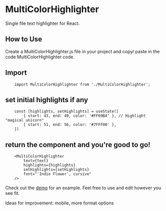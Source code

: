 
# MultiColorHighlighter

Single file text highlighter for React.

## How to Use

Create a MultiColorHighlighter.js file in your project and copy/ paste in the code MultiColorHighlighter code.

Import
---
        import MultiColorHighlighter from './MultiColorHighlighter';


set initial highlights if any
---
        const [highlights, setHighlights] = useState([
            { start: 43, end: 49, color: '#FF69B4' }, // Highlight "magical unicorn"
            { start: 51, end: 56, color: '#7FFF00' },
        ])


return the component and you're good to go!
---
        <MultiColorHighlighter
            text={text}
            highlights={highlights}
            setHighlights={setHighlights}
            font="'Indie Flower', cursive"
        />

Check out the [demo](https://hashdive.github.io/MultiColorHighlighter/) for an example. Feel free to use and edit however you see fit.

Ideas for improvement: mobile, more format options
